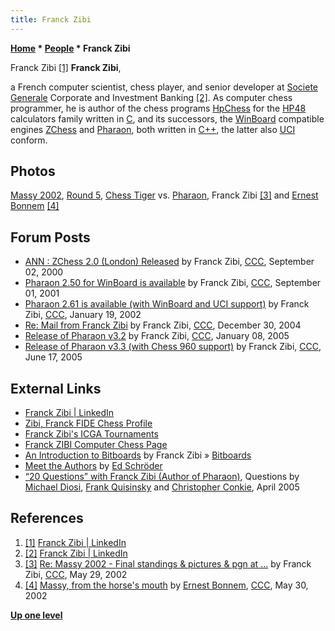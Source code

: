 ```yaml
---
title: Franck Zibi
---
```

**[Home](Home "Home") * [People](People "People") * Franck Zibi**

[](https://www.linkedin.com/in/franck-zibi-7631b16/) Franck Zibi <a id="cite-note-1" href="#cite-ref-1">[1]</a>
**Franck Zibi**,

a French computer scientist, chess player, and senior developer at [Societe Generale](https://en.wikipedia.org/wiki/Soci%C3%A9t%C3%A9_G%C3%A9n%C3%A9rale) Corporate and Investment Banking <a id="cite-note-2" href="#cite-ref-2">[2]</a>.
As computer chess programmer, he is author of the chess programs [HpChess](HpChess "HpChess") for the [HP48](https://en.wikipedia.org/wiki/HP-48_series) calculators family written in [C](C "C"), and its successors, the [WinBoard](WinBoard "WinBoard") compatible engines [ZChess](ZChess "ZChess") and [Pharaon](Pharaon "Pharaon"), both written in [C++](Cpp "Cpp"), the latter also [UCI](UCI "UCI") conform.

## Photos

[](http://www.ludochess.com/trn_massy2002/tournoi.php3)
[Massy 2002](Massy_2002 "Massy 2002"), [Round 5](Massy_2002#timetrouble "Massy 2002"), [Chess Tiger](Chess_Tiger "Chess Tiger") vs. [Pharaon](Pharaon "Pharaon"), Franck Zibi <a id="cite-note-3" href="#cite-ref-3">[3]</a> and [Ernest Bonnem](index.php?title=Ernest_Bonnem&action=edit&redlink=1 "Ernest Bonnem (page does not exist)") <a id="cite-note-4" href="#cite-ref-4">[4]</a>

## Forum Posts

- [ANN : ZChess 2.0 (London) Released](https://www.stmintz.com/ccc/index.php?id=127888) by Franck Zibi, [CCC](CCC "CCC"), September 02, 2000
- [Pharaon 2.50 for WinBoard is available](https://www.stmintz.com/ccc/index.php?id=186734) by Franck Zibi, [CCC](CCC "CCC"), September 01, 2001
- [Pharaon 2.61 is available (with WinBoard and UCI support)](https://www.stmintz.com/ccc/index.php?id=208406) by Franck Zibi, [CCC](CCC "CCC"), January 19, 2002
- [Re: Mail from Franck Zibi](https://www.stmintz.com/ccc/index.php?id=403314) by Franck Zibi, [CCC](CCC "CCC"), December 30, 2004
- [Release of Pharaon v3.2](https://www.stmintz.com/ccc/index.php?id=404644) by Franck Zibi, [CCC](CCC "CCC"), January 08, 2005
- [Release of Pharaon v3.3 (with Chess 960 support)](https://www.stmintz.com/ccc/index.php?id=431772) by Franck Zibi, [CCC](CCC "CCC"), June 17, 2005

## External Links

- [Franck Zibi | LinkedIn](https://www.linkedin.com/in/franck-zibi-7631b16/)
- [Zibi, Franck FIDE Chess Profile](http://ratings.fide.com/card.phtml?event=650650)
- [Franck Zibi's ICGA Tournaments](https://www.game-ai-forum.org/icga-tournaments/person.php?id=135)
- [Franck ZIBI Computer Chess Page](http://www.fzibi.com/cchessus.htm)
- [An Introduction to Bitboards](http://www.fzibi.com/cchess/bitboards.htm) by Franck Zibi » [Bitboards](Bitboards "Bitboards")
- [Meet the Authors](http://www.rebel.nl/authors.htm) by [Ed Schröder](Ed_Schroder "Ed Schroder")
- [“20 Questions” with Franck Zibi (Author of Pharaon)](http://www.fzibi.com/pharaon/exactachess.htm), Questions by [Michael Diosi](index.php?title=Michael_Diosi&action=edit&redlink=1 "Michael Diosi (page does not exist)"), [Frank Quisinsky](Frank_Quisinsky "Frank Quisinsky") and [Christopher Conkie](index.php?title=Christopher_Conkie&action=edit&redlink=1 "Christopher Conkie (page does not exist)"), April 2005

## References

1. <a id="cite-ref-1" href="#cite-note-1">[1]</a> [Franck Zibi | LinkedIn](https://www.linkedin.com/in/franck-zibi-7631b16/)
1. <a id="cite-ref-2" href="#cite-note-2">[2]</a> [Franck Zibi | LinkedIn](https://www.linkedin.com/in/franck-zibi-7631b16/)
1. <a id="cite-ref-3" href="#cite-note-3">[3]</a> [Re: Massy 2002 - Final standings & pictures & pgn at ...](https://www.stmintz.com/ccc/index.php?id=232663) by Franck Zibi, [CCC](CCC "CCC"), May 29, 2002
1. <a id="cite-ref-4" href="#cite-note-4">[4]</a> [Massy, from the horse's mouth](https://www.stmintz.com/ccc/index.php?id=232907) by [Ernest Bonnem](index.php?title=Ernest_Bonnem&action=edit&redlink=1 "Ernest Bonnem (page does not exist)"), [CCC](CCC "CCC"), May 30, 2002

**[Up one level](People "People")**

